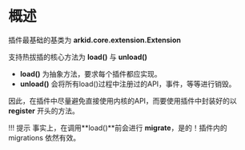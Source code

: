 # 概述

插件最基础的基类为 **arkid.core.extension.Extension**

支持热拔插的核心方法为 **load()** 与 **unload()**

* **load()** 为抽象方法，要求每个插件都应实现。
* **unload()** 会将所有load()过程中注册过的API，事件，等等进行销毁。

因此，在插件中尽量避免直接使用内核的API，而要使用插件中封装好的以 **register** 开头的方法。

!!! 提示
    事实上，在调用**load()**前会进行 **migrate**，是的！插件内的 migrations 依然有效。